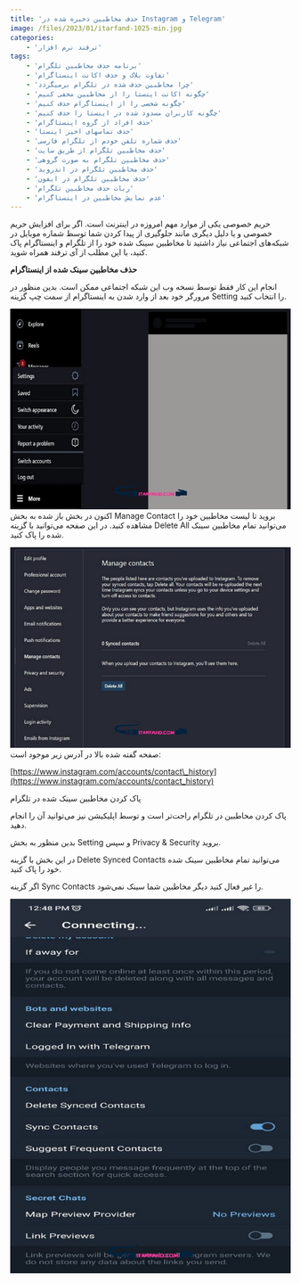 ```yaml
---
title: 'حذف مخاطبین ذخیره شده در Instagram و Telegram'
image: /files/2023/01/itarfand-1025-min.jpg
categories:
    - 'ترفند نرم افزار'
tags:
    - 'برنامه حذف مخاطبین تلگرام'
    - 'تفاوت بلاک و حذف اکانت اینستاگرام'
    - 'چرا مخاطبین حذف شده در تلگرام برمیگردد'
    - 'چگونه اکانت اینستا را از مخاطبین مخفی کنیم'
    - 'چگونه شخصی را از اینستاگرام حذف کنیم'
    - 'چگونه کاربران مسدود شده در اینستا را حذف کنیم'
    - 'حذف افراد از گروه اینستاگرام'
    - 'حذف تماسهای اخیر اینستا'
    - 'حذف شماره تلفن خودم از تلگرام فارسی'
    - 'حذف مخاطبین تلگرام از طریق سایت'
    - 'حذف مخاطبین تلگرام به صورت گروهی'
    - 'حذف مخاطبین تلگرام در اندروید'
    - 'حذف مخاطبین تلگرام در ایفون'
    - 'ربات حذف مخاطبین تلگرام'
    - 'عدم نمایش مخاطبین در اینستاگرام'
---
```


حریم خصوصی یکی از موارد مهم امروزه در اینترنت است. اگر برای افزایش حریم خصوصی و یا دلیل دیگری مانند جلوگیری از پیدا کردن شما توسط شماره موبایل در شبکه‌های اجتماعی نیاز داشتید تا مخاطبین سینک شده خود را از تلگرام و اینستاگرام پاک کنید، با این مطلب از آی ترفند همراه شوید.

**حذف مخاطبین سینک شده از اینستاگرام**

انجام این کار فقط توسط نسخه وب این شبکه اجتماعی ممکن است. بدین منظور در مرورگر خود بعد از وارد شدن به اینستاگرام از سمت چپ گزینه Setting را انتخاب کنید.

![mhkarami97](/files/2023/01/itarfand-1027-min.jpg)
اکنون در بخش باز شده به بخش Manage Contact بروید تا لیست مخاطبین خود را مشاهده کنید. در این صفحه می‌توانید با گزینه Delete All می‌توانید تمام مخاطبین سینک شده را پاک کنید.

![mhkarami97](/files/2023/01/itarfand-1026-min.jpg)
صفحه گفته شده بالا در آدرس زیر موجود است:

[https://www.instagram.com/accounts/contact\_history](https://www.instagram.com/accounts/contact_history)

پاک کردن مخاطبین سینک شده در تلگرام

پاک کردن مخاطبین در تلگرام راحت‌تر است و توسط اپلیکیشن نیز می‌توانید آن را انجام دهید.

بدین منظور به بخش Setting و سپس Privacy &amp; Security بروید.

در این بخش با گزینه Delete Synced Contacts می‌توانید تمام مخاطبین سینک شده خود را پاک کنید.

اگر گزینه Sync Contacts را غیر فعال کنید دیگر مخاطبین شما سینک نمی‌شود.

![mhkarami97](/files/2023/01/itarfand-1028-min.jpg)
